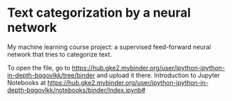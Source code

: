 # Text categorization by a neural network
My machine learning course project: a supervised feed-forward neural network that tries to categorize text.

To open the file, go to https://hub.gke2.mybinder.org/user/ipython-ipython-in-depth-bqgovlkk/tree/binder and upload it there.
Introduction to Jupyter Notebooks at https://hub.gke2.mybinder.org/user/ipython-ipython-in-depth-bqgovlkk/notebooks/binder/Index.ipynb#
